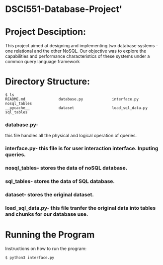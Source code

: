 # DSCI551-Database-Project'

# Project Desciption:
This  project aimed at designing and implementing two database systems - one relational and the other NoSQL. Our objective was to explore the capabilities and performance characteristics of these systems under a common query language framework

# Directory Structure:
```
$ ls
README.md               database.py             interface.py            nosql_tables
__pycache__             dataset                 load_sql_data.py        sql_tables
```
### database.py- 
this file handles all the physical and logical operation of queries.

### interface.py- this file is for user interaction interface. Inputing queries.

### nosql_tables- stores the data of noSQL database.

### sql_tables- stores the data of SQL database.

### dataset- stores the original dataset.

### load_sql_data.py- this file tranfer the original data into tables and chunks for our database use.


# Running the Program
Instructions on how to run the program:
```
$ python3 interface.py
```
